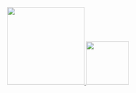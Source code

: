 <div align="center">
  <a href="https://github.com/thiagogabrielgaia">
  <img height="180em" src="https://github-readme-stats.vercel.app/api?username=thiagogabrielgaia&show_icons=true&theme=buefy&include_all_commits=true&count_private=true"/>
  <img height="100em" src="https://github-readme-stats.vercel.app/api/top-langs/?username=thiagogabrielgaia&layout=compact&langs_count=7&theme=dracula"/>
</div>
